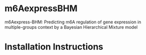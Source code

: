 # m6AexpressBHM
m6Aexpress-BHM: Predicting m6A regulation of gene expression in multiple-groups context by a Bayesian Hierarchical Mixture model
# Installation Instructions
